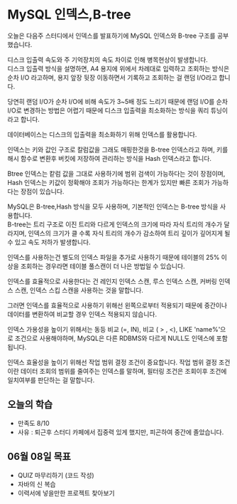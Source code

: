 # MySQL 인덱스,B-tree
  
오늘은 다음주 스터디에서 인덱스를 발표하기에 MySQL 인덱스와 B-tree 구조를 공부했습니다.  
  
디스크 입출력 속도와 주 기억장치의 속도 차이로 인해 병목현상이 발생합니다.  
디스크 입출력 방식을 설명하면, A4 용지에 위에서 차례대로 입력하고 조회하는 방식은 순차 I/O 라고하며, 
용지 앞장 뒷장 이동하면서 기록하고 조회하는 걸 랜덤 I/O라고 합니다.  
  
당연히 랜덤 I/O가 순차 I/O에 비해 속도가 3~5배 정도 느리기 때문에 랜덤 I/O를 순차 I/O로 변경하는 방법은 어렵기 때문에 
디스크 입출력을 최소화하는 방식을 쿼리 튜닝이라고 합니다.  
  
데이터베이스는 디스크의 입출력을 최소화하기 위해 인덱스를 활용합니다.  
  
인덱스는 키와 값인 구조로 칼럼값을 그래도 매핑한것을 B-tree 인덱스라고 하며,
키를 해시 함수로 변환후 버킷에 저장하여 관리하는 방식을 Hash 인덱스라고 합니다.  
  
Btree 인덱스는 캍럼 값을 그대로 사용하기에 범위 검색이 가능하다는 것이 장점이며,
Hash 인덱스는 키값이 정확해야 조회가 가능하다는 한계가 있지만 빠른 조회가 가능하다는 장점이 있습니다.  
  
MySQL은 B-tree,Hash 방식을 모두 사용하며, 기본적인 인덱스는 B-tree 방식을 사용합니다.  
B-tree는 트리 구조로 이진 트리와 다르게 인덱스의 크기에 따라 자식 트리의 개수가 달라지며, 
인덱스의 크기가 클 수록 자식 트리의 개수가 감소하여 트리 깊이가 깊어지게 될 수 있고 속도 저하가 발생합니다.  
  
인덱스를 사용하는건 별도의 인덱스 파일을 추가로 사용하기 때문에 테이블의 25% 이상을 조회하는 경우라면 테이블 풀스캔이 더 나은 방법일 수 있습니다.  
   
인덱스를 효율적으로 사용한다는 건 레인지 인덱스 스캔, 루스 인덱스 스캔, 커버링 인덱스 스캔, 인덱스 스킵 스캔을 사용하는 것을 
말합니다.  

그러면 인덱스를 효율적으로 사용하기 위해선 왼쪽으로부터 적용되기 때문에 중간이나 데이터를 변환하여 비교할 경우 인덱스 적용되지 않습니다.  
  
인덱스 가용성을 높이기 위해서는 동등 비교 (=, IN), 비교 ( > , <), LIKE 'name%'으로 조건으로 사용해야하며,
MySQL은 다른 RDBMS와 다르게 NULL도 인덱스에 포함됩니다.  
  
인덱스 효율성을 높이기 위해선 작업 범위 결정 조건이 중요합니다. 
작업 범위 결정 조건이란 데이터 조회의 범위를 줄여주는 인덱스를 말하며, 필터링 조건은 조회이후 조건에 일치여부를 판단하는 걸 말합니다.  

## 오늘의 학습
+ 만족도 8/10
+ 사유 : 퇴근후 스터디 카페에서 집중력 있게 했지만, 피곤하여 중간에 졸았습니다.

## 06월 08일 목표
+ QUIZ 마무리하기 (코드 작성)
+ 자바의 신 복습
+ 이력서에 넣을만한 프로젝트 찾아보기
